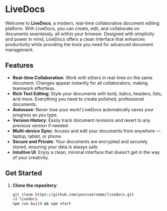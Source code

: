 # LiveDocs

Welcome to **LiveDocs**, a modern, real-time collaborative document editing platform. With LiveDocs, you can create, edit, and collaborate on documents seamlessly, all within your browser. Designed with simplicity and power in mind, LiveDocs offers a clean interface that enhances productivity while providing the tools you need for advanced document management.

## Features

- **Real-time Collaboration**: Work with others in real-time on the same document. Changes appear instantly for all collaborators, making teamwork effortless.
- **Rich Text Editing**: Style your documents with bold, italics, headers, lists, and more. Everything you need to create polished, professional documents.
- **Autosave**: Never lose your work! LiveDocs automatically saves your progress as you type.
- **Version History**: Easily track document revisions and revert to any previous version if needed.
- **Multi-device Sync**: Access and edit your documents from anywhere — laptop, tablet, or phone.
- **Secure and Private**: Your documents are encrypted and securely stored, ensuring your data is always safe.
- **Intuitive UI**: Enjoy a clean, minimal interface that doesn’t get in the way of your creativity.

## Get Started

1. **Clone the repository**:
   ```bash
   git clone https://github.com/yourusername/livedocs.git
   cd livedocs
   npm run build && npm start
